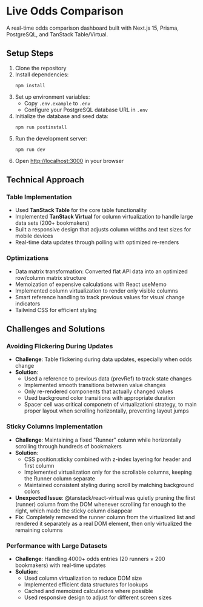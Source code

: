 # Live Odds Comparison

A real-time odds comparison dashboard built with Next.js 15, Prisma, PostgreSQL, and TanStack Table/Virtual.

## Setup Steps

1. Clone the repository
2. Install dependencies:
   ```
   npm install
   ```
3. Set up environment variables:
   - Copy `.env.example` to `.env`
   - Configure your PostgreSQL database URL in `.env`
4. Initialize the database and seed data:
   ```
   npm run postinstall
   ```
5. Run the development server:
   ```
   npm run dev
   ```
6. Open [http://localhost:3000](http://localhost:3000) in your browser

## Technical Approach

### Table Implementation

- Used **TanStack Table** for the core table functionality
- Implemented **TanStack Virtual** for column virtualization to handle large data sets (200+ bookmakers)
- Built a responsive design that adjusts column widths and text sizes for mobile devices
- Real-time data updates through polling with optimized re-renders

### Optimizations

- Data matrix transformation: Converted flat API data into an optimized row/column matrix structure
- Memoization of expensive calculations with React useMemo
- Implemented column virtualization to render only visible columns
- Smart reference handling to track previous values for visual change indicators
- Tailwind CSS for efficient styling

## Challenges and Solutions

### Avoiding Flickering During Updates

- **Challenge**: Table flickering during data updates, especially when odds change
- **Solution**:
  - Used a reference to previous data (prevRef) to track state changes
  - Implemented smooth transitions between value changes
  - Only re-rendered components that actually changed values
  - Used background color transitions with appropriate duration
  - Spacer cell was critical componetn of virtualizationi strategy, to main proper layout when scrolling horizontally, preventing layout jumps

### Sticky Columns Implementation

- **Challenge**: Maintaining a fixed "Runner" column while horizontally scrolling through hundreds of bookmakers
- **Solution**:
  - CSS position:sticky combined with z-index layering for header and first column
  - Implemented virtualization only for the scrollable columns, keeping the Runner column separate
  - Maintained consistent styling during scroll by matching background colors
- **Unexpected Issue**: @tanstack/react-virtual was quietly pruning the first (runner) column from the DOM whenever scrolling far enough to the right, which made the sticky column disappear
- **Fix**: Completely removed the runner column from the virtualized list and rendered it separately as a real DOM element, then only virtualized the remaining columns

### Performance with Large Datasets

- **Challenge**: Handling 4000+ odds entries (20 runners × 200 bookmakers) with real-time updates
- **Solution**:
  - Used column virtualization to reduce DOM size
  - Implemented efficient data structures for lookups
  - Cached and memoized calculations where possible
  - Used responsive design to adjust for different screen sizes
